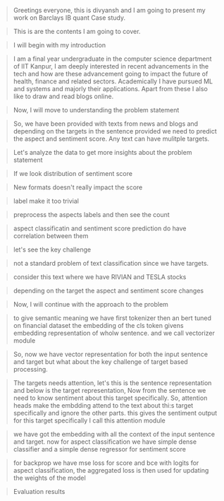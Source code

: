 

> Greetings everyone, this is divyansh and I am going to present my work on Barclays IB quant Case study.

> This is are the contents I am going to cover.

> I will begin with my introduction

> I am a final year undergraduate in the computer science department of IIT Kanpur, I am deeply interested in 
recent advancements in the tech and how are these advancement going to impact the future of health, finance and related
sectors. Academically I have pursued ML and systems and majorly their applications. Apart from these I also like to draw
and read blogs online.

> Now, I will move to understanding the problem statement

> So, we have been provided with texts from news and blogs and depending on the targets in the sentence provided 
we need to predict the aspect and sentiment score. Any text can have mulitple targets.

> Let's analyze the data to get more insights about the problem statement 

> If we look distribution of sentiment score 

> New formats doesn't really impact the score 

> label make it too trivial

> preprocess the aspects labels and then see the count 

> aspect classificatin and sentiment score prediction do have correlation between them 

> let's see the key challenge

> not a standard problem of text classification since we have targets. 

> consider this text where we have RIVIAN and TESLA stocks

> depending on the target the aspect and sentiment score changes 

> Now, I will continue with the approach to the problem 

> to give semantic meaning we have first tokenizer then an bert tuned on financial dataset 
the embedding of the cls token givens embedding representation of wholw sentence.
and we call vectorizer module 

> So, now we have vector representation for both the input sentence and target but what about the key challenge of 
target based processing.

> The targets needs attention, let's this is the sentence representation and below is the target representation, Now
from the sentence we need to know sentiment about this target specifically. So, attention heads make the embdding attend 
to the text about thi:s target specifically and ignore the other parts. this gives the sentiment output for this target specifically
I call this attention module 

> we have got the embedding with all the context of the input sentence and target. now for aspect classification we have simple dense classifier and 
a simple dense regressor for  sentiment score 

> for backprop we have mse loss for score and bce with logits for aspect classification, the aggregated loss is then used for 
updating the weights of the model

> Evaluation results 
